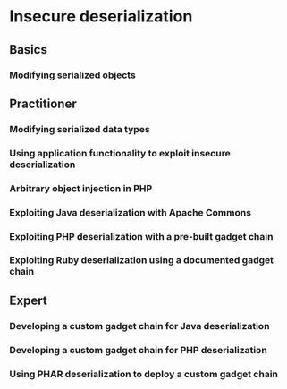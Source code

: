 # Insecure deserialization

## Basics

### Modifying serialized objects

## Practitioner

### Modifying serialized data types

### Using application functionality to exploit insecure deserialization

### Arbitrary object injection in PHP

### Exploiting Java deserialization with Apache Commons

### Exploiting PHP deserialization with a pre-built gadget chain

### Exploiting Ruby deserialization using a documented gadget chain

## Expert

### Developing a custom gadget chain for Java deserialization

### Developing a custom gadget chain for PHP deserialization

### Using PHAR deserialization to deploy a custom gadget chain
